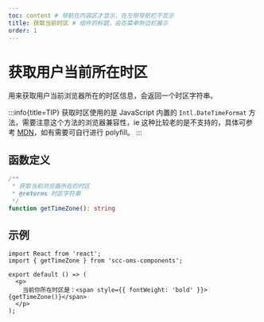 ```yaml
---
toc: content # 导航在内容区才显示，在左侧导航栏不显示
title: 获取当前时区 # 组件的标题，会在菜单侧边栏展示
order: 1
---
```


# 获取用户当前所在时区

用来获取用户当前浏览器所在的时区信息，会返回一个时区字符串。

:::info{title=TIP}
获取时区使用的是 JavaScript 内置的 `Intl.DateTimeFormat` 方法，需要注意这个方法的浏览器兼容性，ie 这种比较老的是不支持的，具体可参考 [MDN](https://developer.mozilla.org/en-US/docs/Web/JavaScript/Reference/Global_Objects/Intl/DateTimeFormat#browser_compatibility)，如有需要可自行进行 polyfill。
:::

## 函数定义

```ts
/**
 * 获取当前浏览器所在的时区
 * @returns 时区字符串
 */
function getTimeZone(): string
```

## 示例

```tsx
import React from 'react';
import { getTimeZone } from 'scc-oms-components';

export default () => (
  <p>
    当前你所在时区是：<span style={{ fontWeight: 'bold' }}>{getTimeZone()}</span>
  </p>
);
```
